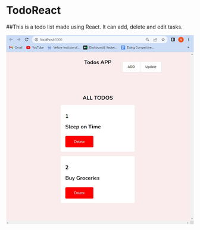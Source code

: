 # TodoReact
 ##This is a todo list made using React. It can add, delete and edit tasks.
 
 
 
![screenshot_output](https://github.com/nayan-khemka/TodoReact/blob/main/screenshot_output.jpg)
